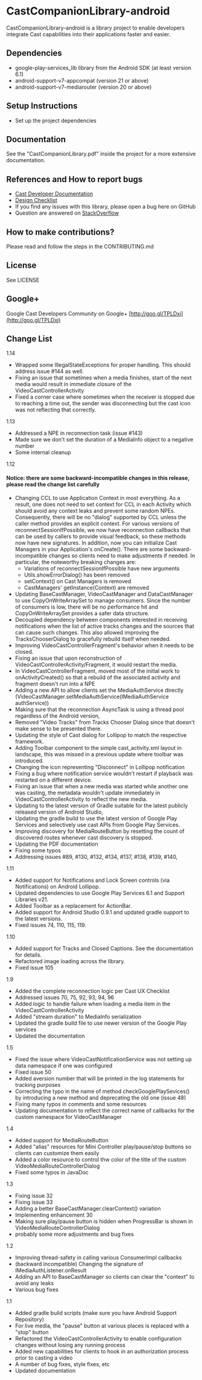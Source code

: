 # CastCompanionLibrary-android

CastCompanionLibrary-android is a library project to enable developers integrate Cast capabilities into their applications faster and easier.

## Dependencies
* google-play-services_lib library from the Android SDK (at least version 6.1)
* android-support-v7-appcompat (version 21 or above)
* android-support-v7-mediarouter (version 20 or above)

## Setup Instructions
* Set up the project dependencies

## Documentation
See the "CastCompanionLibrary.pdf" inside the project for a more extensive documentation.

## References and How to report bugs
* [Cast Developer Documentation](http://developers.google.com/cast/)
* [Design Checklist](http://developers.google.com/cast/docs/design_checklist)
* If you find any issues with this library, please open a bug here on GitHub
* Question are answered on [StackOverflow](http://stackoverflow.com/questions/tagged/google-cast)

## How to make contributions?
Please read and follow the steps in the CONTRIBUTING.md

## License
See LICENSE

## Google+
Google Cast Developers Community on Google+ [http://goo.gl/TPLDxj](http://goo.gl/TPLDxj)

## Change List
1.14

 * Wrapped some IllegalStateExceptions for proper handling. This should address issue #144 as well.
 * Fixing an issue that sometimes when a media finishes, start of the next media would result in
 immediate closure of the VideoCastControllerActivity
 * Fixed a corner case where sometimes when the receiver is stopped due to reaching a time out, the
  sender was disconnecting but the cast icon was not reflecting that correctly.

1.13

 * Addressed a NPE in reconnection task (issue #143)
 * Made sure we don't set the duration of a MediaInfo object to a negative number
 * Some internal cleanup

1.12
#### Notice: there are some backward-incompatible changes in this release, please read the change list carefully
 * Changing CCL to use Application Context in most everything. As a result, one does not need to set context for CCL in each
       Activity which should avoid any context leaks and prevent some random NPEs. Consequently, there will be no "dialog" supported by
       CCL unless the caller method provides an explicit context. For various versions of reconnectSessionIfPossible, we now have
       reconnection callbacks that can be used by callers to provide visual feedback, so these methods now have new signatures.
       In addition, now you can initialize Cast Managers in your Application's onCreate().
       There are some backward-incompatible changes so clients need to make adjustments if needed.
       In particular, the noteworthy breaking changes are:
     * Variations of reconnectSessionIfPossible have new arguments
     * Utils.showErrorDialog() has been removed
     * setContext() on Cast Managers is removed
     * CastManagers' getInstance(Context) are removed
 * Updating BaseCastManager, VideoCastManager and DataCastManager to use CopyOnWriteArraySet to manage consumers. Since the number of
 consumers is low, there will be no performance hit and CopyOnWriteArraySet provides a safer data structure.
 * Decoupled dependency between components interested in receiving notifications when the list of active tracks
   changes and the sources that can cause such changes. This also allowed improving the TracksChooserDialog
   to gracefully rebuild itself when needed.
 * Improving VideoCastControllerFragment's behavior when it needs to be closed.
 * Fixing an issue that upon reconstruction of VideoCastControllerActivity/Fragment, it would restart the media.
 * In VideoCastControllerFragment, moved most of the initial work to onActivityCreated() so that a rebuild of the associated activity and fragment doesn't run into a NPE
 * Adding a new API to allow clients set the MediaAuthService directly (VideoCastManager.setMediaAuthService(IMediaAuthService authService))
 * Making sure that the reconnection AsyncTask is using a thread pool regardless of the Android version,
 * Removed "Video Tracks" from Tracks Chooser Dialog since that doesn't make sense to be presented there.
 * Updating the style of Cast dialog for Lollipop to match the respective framework.
 * Adding Toolbar component to the simple cast_activity.xml layout in landscape, this was missed in a previous update where toolbar was introduced.
 * Changing the icon representing "Disconnect" in Lollipop notification
 * Fixing a bug where notification service wouldn't restart if playback was restarted on a different device.
 * Fixing an issue that when a new media was started while another one was casting, the metadata wouldn't update immediately
   in VideoCastControllerActivity to reflect the new media.
 * Updating to the latest version of Gradle suitable for the latest publicly released version of Android Studio,
 * Updating the gradle build to use the latest version of Google Play Services and selectively use cast APIs from Google Play Services.
 * Improving discovery for MediaRouteButton by resetting the count of discovered routes whenever cast discovery is stopped.
 * Updating the PDF documentation
 * Fixing some typos
 * Addressing issues #89, #130, #132, #134, #137, #138, #139, #140,

1.11
 * Added support for Notifications and Lock Screen controls (via Notifications) on Android Lollipop.
 * Updated dependencies to use Google Play Services 6.1 and Support Libraries v21.
 * Added Toolbar as a replacement for ActionBar.
 * Added support for Android Studio 0.9.1 and updated gradle support to the latest versions.
 * Fixed issues 74, 110, 115, 119.

1.10
 * Added support for Tracks and Closed Captions. See the documentation for details.
 * Refactored image loading across the library.
 * Fixed issue 105
 
1.9
 * Added the complete reconnection logic per Cast UX Checklist
 * Addressed issues 70, 75, 92, 93, 94, 96
 * Added logic to handle failure when loading a media item in the VideoCastControllerActivity
 * Added "stream duration" to MediaInfo serialization
 * Updated the gradle build file to use newer version of the Google Play services
 * Updated the documentation
 
1.5
 * Fixed the issue where VideoCastNotificationService was not setting up data namespace if one was configured
 * Fixed issue 50
 * Added aversion number that will be printed in the log statements for tracking purposes
 * Correcting the typo in the name of method checkGooglePlaySevices() by introducing a new method and deprecating the old one (issue 48)
 * Fixing many typos in comments and some resources
 * Updating documentation to reflect the correct name of callbacks for the custom namespace for VideoCastManager

1.4
 * Added support for MediaRouteButton
 * Added "alias" resources for Mini Controller play/pause/stop buttons so clients can customize them easily
 * Added a color resource to control thw color of the title of the custom VideoMediaRouteControllerDialog
 * Fixed some typos in JavaDoc

1.3
 * Fixing issue 32
 * Fixing issue 33
 * Adding a better BaseCastManager.clearContext() variation
 * Implementing enhancement 30
 * Making sure play/pause button is hidden when ProgressBar is shown in VideoMediaRouteControllerDialog
 * probably some more adjustments and bug fixes

1.2
 * Improving thread-safety in calling various ConsumerImpl callbacks
 * (backward incompatible) Changing the signature of IMediaAuthListener.onResult
 * Adding an API to BaseCastManager so clients can clear the "context" to avoid any leaks
 * Various bug fixes

1.1
 * Added gradle build scripts (make sure you have Android Support Repository)
 * For live media, the "pause" button at various places is replaced with a "stop" button
 * Refactored the VideoCastControllerActivity to enable configuration changes without losing any running process
 * Added new capabilities for clients to hook in an authorization process prior to casting a video
 * A number of bug fixes, style fixes, etc
 * Updated documentation
